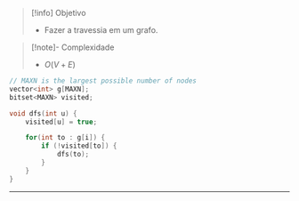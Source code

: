 > [!info] Objetivo
> - Fazer a travessia em um grafo.

> [!note]- Complexidade
> - $O(V + E)$

```cpp
// MAXN is the largest possible number of nodes
vector<int> g[MAXN];
bitset<MAXN> visited;

void dfs(int u) {
    visited[u] = true;

	for(int to : g[i]) {
		if (!visited[to]) {
			dfs(to);
		}
	}
}
```

---